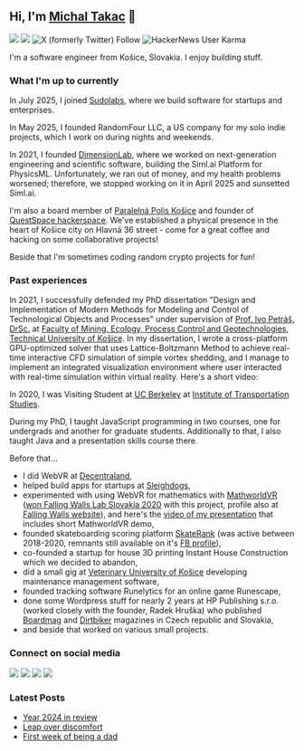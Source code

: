 ## Hi, I'm [Michal Takac](https://michaltakac.com) 👋

[![](https://komarev.com/ghpvc/?username=michaltakac&color=blue&label=Profile%20Views)](https://github.com/michaltakac/michaltakac)
[![](https://img.shields.io/github/followers/michaltakac?label=GitHub%20Followers)](https://github.com/michaltakac)
![X (formerly Twitter) Follow](https://img.shields.io/twitter/follow/michaltakac)
![HackerNews User Karma](https://img.shields.io/hackernews/user-karma/michaltakac)


I'm a software engineer from Košice, Slovakia. I enjoy building stuff.

### What I'm up to currently

In July 2025, I joined [Sudolabs](https://sudolabs.com/), where we build software for startups and enterprises.

In May 2025, I founded RandomFour LLC, a US company for my solo indie projects, which I work on during nights and weekends.

In 2021, I founded [DimensionLab](https://dimensionlab.org), where we worked on next-generation engineering and scientific software, building the Siml.ai Platform for PhysicsML. Unfortunately, we ran out of money, and my health problems worsened; therefore, we stopped working on it in April 2025 and sunsetted Siml.ai.

I'm also a board member of [Paralelná Polis Košice](https://www.paralelnapoliskosice.sk/) and founder of [QuestSpace hackerspace](https://questspace.sk/?lang=en). We've established a physical presence in the heart of Košice city on Hlavná 36 street - come for a great coffee and hacking on some collaborative projects!

Beside that I'm sometimes coding random crypto projects for fun!

### Past experiences

In 2021, I successfully defended my PhD dissertation "Design and Implementation of Modern Methods for Modeling and Control of Technological Objects and Processes" under supervision of [Prof. Ivo Petráš, DrSc.](http://people.tuke.sk/ivo.petras/) at [Faculty of Mining, Ecology, Process Control and Geotechnologies](https://www.tuke.sk/wps/portal/tuke/faculties/fberg/), [Technical University of Košice](https://www.tuke.sk/wps/portal/tuke). In my dissertation, I wrote a cross-platform GPU-optimized solver that uses Lattice-Boltzmann Method to achieve real-time interactive CFD simulation of simple vortex shedding, and I manage to implement an integrated visualization environment where user interacted with real-time simulation within virtual reality. Here's a short video:



In 2020, I was Visiting Student at [UC Berkeley](https://www.berkeley.edu/) at [Institute of Transportation Studies](https://its.berkeley.edu/).

During my PhD, I taught JavaScript programming in two courses, one for undergrads and another for graduate students. Additionally to that, I also taught Java and a presentation skills course there.

Before that...

- I did WebVR at [Decentraland](https://decentraland.org/),
- helped build apps for startups at [Sleighdogs](https://sld.gs/),
- experimented with using WebVR for mathematics with [MathworldVR](https://mathworldvr.com) ([won Falling Walls Lab Slovakia 2020](http://fwlslovakia.sk/2020/10/03/fwls-2020-winners/) with this project, profile also at [Falling Walls website](https://falling-walls.com/people/michal-takac/)), and here's the [video of my presentation](https://www.youtube.com/watch?v=bGyR8zbJFuE) that includes short MathworldVR demo,
- founded skateboarding scoring platform [SkateRank](https://skaterank.com/) (was active between 2018-2020, remnants still available on it's [FB profile](https://www.facebook.com/skaterank/)),
- co-founded a startup for house 3D printing Instant House Construction which we decided to abandon,
- did a small gig at [Veterinary University of Košice](https://www.uvlf.sk/en) developing maintenance management software,
- founded tracking software Runelytics for an online game Runescape,
- done some Wordpress stuff for nearly 2 years at HP Publishing s.r.o. (worked closely with the founder, Radek Hruška) who published [Boardmag](https://www.bigmag.cz/?page=casopis&id=100&lang=en) and [Dirtbiker](https://www.bigmag.cz/?page=casopis&id=101&lang=en) magazines in Czech republic and Slovakia,
- and beside that worked on various small projects.



### Connect on social media

[![](https://img.shields.io/badge/facebook-%230077B5.svg?&style=for-the-badge&logo=facebook&logoColor=white&color=4267B2)](https://www.facebook.com/michaltakacquest/)
[![](https://img.shields.io/badge/twitter-%230077B5.svg?&style=for-the-badge&logo=twitter&logoColor=white&color=00acee)](https://twitter.com/michaltakac) 
[![](https://img.shields.io/badge/instagram-%230077B5.svg?&style=for-the-badge&logo=instagram&logoColor=white&color=8a3ab9)](https://www.instagram.com/trytacatchme/)
[![](https://img.shields.io/badge/linkedin-%230077B5.svg?&style=for-the-badge&logo=linkedin&logoColor=white0e76a8)](https://www.linkedin.com/in/michaltakac/)

### Latest Posts

<!-- BLOG-POST-LIST:START -->
- [Year 2024 in review](https://michaltakac.com/blog/2024-in-review/)
- [Leap over discomfort](https://michaltakac.com/blog/leap-over-discomfort/)
- [First week of being a dad](https://michaltakac.com/blog/first-week-being-a-dad/)
<!-- BLOG-POST-LIST:END -->

<!--
**michaltakac/michaltakac** is a ✨ _special_ ✨ repository because its `README.md` (this file) appears on your GitHub profile.

Here are some ideas to get you started:

- 🔭 I’m currently working on ...
- 🌱 I’m currently learning ...
- 👯 I’m looking to collaborate on ...
- 🤔 I’m looking for help with ...
- 💬 Ask me about ...
- 📫 How to reach me: ...
- 😄 Pronouns: ...
- ⚡ Fun fact: ...
-->
